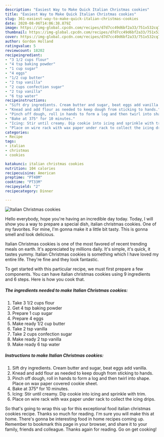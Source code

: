 ```yaml
---
description: "Easiest Way to Make Quick Italian Christmas cookies"
title: "Easiest Way to Make Quick Italian Christmas cookies"
slug: 361-easiest-way-to-make-quick-italian-christmas-cookies
date: 2020-08-06T14:06:38.879Z
image: https://img-global.cpcdn.com/recipes/d7d7cc49d6bf2a33/751x532cq70/italian-christmas-cookies-recipe-main-photo.jpg
thumbnail: https://img-global.cpcdn.com/recipes/d7d7cc49d6bf2a33/751x532cq70/italian-christmas-cookies-recipe-main-photo.jpg
cover: https://img-global.cpcdn.com/recipes/d7d7cc49d6bf2a33/751x532cq70/italian-christmas-cookies-recipe-main-photo.jpg
author: Gordon Holland
ratingvalue: 5
reviewcount: 18202
recipeingredient:
- "3 1/2 cups flour"
- "4 tsp baking powder"
- "1 cup sugar"
- "4 eggs"
- "1/2 cup butter"
- "2 tsp vanilla"
- "2 cups confection sugar"
- "2 tsp vanilla"
- "6 tsp water"
recipeinstructions:
- "Sift dry ingredients. Cream butter and sugar, beat eggs add vanilla."
- "Knead and add flour as needed to keep dough from sticking to hands."
- "Pinch off dough, roll in hands to form a log and then twirl into shape. Place on wax paper covered cookie sheet."
- "Bake at 375° for 10 minutes."
- "Icing: Stir until creamy. Dip cookie into icing and sprinkle with trim."
- "Place on wire rack with wax paper under rack to collect the icing drips."
categories:
- Recipe
tags:
- italian
- christmas
- cookies

katakunci: italian christmas cookies 
nutrition: 104 calories
recipecuisine: American
preptime: "PT40M"
cooktime: "PT33M"
recipeyield: "2"
recipecategory: Dinner

---
```



![Italian Christmas cookies](https://img-global.cpcdn.com/recipes/d7d7cc49d6bf2a33/751x532cq70/italian-christmas-cookies-recipe-main-photo.jpg)

Hello everybody, hope you're having an incredible day today. Today, I will show you a way to prepare a special dish, italian christmas cookies. One of my favorites. For mine, I'm gonna make it a little bit tasty. This is gonna smell and look delicious.



Italian Christmas cookies is one of the most favored of recent trending meals on earth. It's appreciated by millions daily. It's simple, it's quick, it tastes yummy. Italian Christmas cookies is something which I have loved my entire life. They're fine and they look fantastic.


To get started with this particular recipe, we must first prepare a few components. You can have italian christmas cookies using 9 ingredients and 6 steps. Here is how you cook that.

<!--inarticleads1-->

##### The ingredients needed to make Italian Christmas cookies:

1. Take 3 1/2 cups flour
1. Get 4 tsp baking powder
1. Prepare 1 cup sugar
1. Prepare 4 eggs
1. Make ready 1/2 cup butter
1. Take 2 tsp vanilla
1. Take 2 cups confection sugar
1. Make ready 2 tsp vanilla
1. Make ready 6 tsp water




<!--inarticleads2-->

##### Instructions to make Italian Christmas cookies:

1. Sift dry ingredients. Cream butter and sugar, beat eggs add vanilla.
1. Knead and add flour as needed to keep dough from sticking to hands.
1. Pinch off dough, roll in hands to form a log and then twirl into shape. Place on wax paper covered cookie sheet.
1. Bake at 375° for 10 minutes.
1. Icing: Stir until creamy. Dip cookie into icing and sprinkle with trim.
1. Place on wire rack with wax paper under rack to collect the icing drips.




So that's going to wrap this up for this exceptional food italian christmas cookies recipe. Thanks so much for reading. I'm sure you will make this at home. There's gonna be interesting food in home recipes coming up. Remember to bookmark this page in your browser, and share it to your family, friends and colleague. Thanks again for reading. Go on get cooking!
